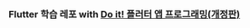 ### Flutter 학습 레포 with [Do it! 플러터 앱 프로그래밍(개정판)](https://www.aladin.co.kr/shop/wproduct.aspx?ItemId=279025859)
